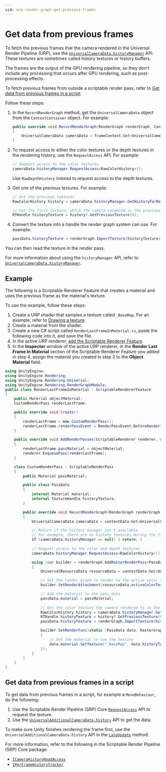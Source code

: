 ```yaml
---
uid: urp-render-graph-get-previous-frames
---
```

# Get data from previous frames

To fetch the previous frames that the camera rendered in the Universal Render Pipeline (URP), use the [`UniversalCameraData.historyManager`](https://docs.unity3d.com/Packages/com.unity.render-pipelines.universal@17.0/api/UnityEngine.Rendering.Universal.UniversalCameraData.html) API. These textures are sometimes called history textures or history buffers.

The frames are the output of the GPU rendering pipeline, so they don't include any processing that occurs after GPU rendering, such as post-processing effects.

To fetch previous frames from outside a scriptable render pass, refer to [Get data from previous frames in a script](#get-data-from-previous-frames-in-a-script).

Follow these steps:

1. In the `RecordRenderGraph` method, get the `UniversalCameraData` object from the `ContextContainer` object. For example:

    ```csharp
    public override void RecordRenderGraph(RenderGraph renderGraph, ContextContainer frameContext)
    {
        UniversalCameraData cameraData = frameContext.Get<UniversalCameraData>();
    }    
    ```

2. To request access to either the color textures or the depth textures in the rendering history, use the `RequestAccess` API. For example:

    ```csharp
    // Request access to the color textures
    cameraData.historyManager.RequestAccess<RawColorHistory>();
    ```

    Use `RawDepthHistory` instead to request access to the depth textures.

3. Get one of the previous textures. For example:

    ```csharp
    // Get the previous textures 
    RawColorHistory history = cameraData.historyManager.GetHistoryForRead<RawColorHistory>();

    // Get the first texture, which the camera rendered in the previous frame
    RTHandle historyTexture = history?.GetPreviousTexture(0);
    ```

4. Convert the texture into a handle the render graph system can use. For example:

    ```csharp
    passData.historyTexture = renderGraph.ImportTexture(historyTexture);
    ```

You can then read the texture in the render pass.

For more information about using the `historyManager` API, refer to [`UniversalCameraData.historyManager`](https://docs.unity3d.com/Packages/com.unity.render-pipelines.universal@17.0/api/UnityEngine.Rendering.Universal.UniversalCameraData.html).

## Example

The following is a Scriptable Renderer Feature that creates a material and uses the previous frame as the material's texture.

To use the example, follow these steps:

1. Create a URP shader that samples a texture called `_BaseMap`. For an example, refer to [Drawing a texture](writing-shaders-urp-unlit-texture.html).
2. Create a material from the shader.
3. Create a new C# script called `RenderLastFrameInMaterial.cs`, paste the following code into it, and save the file.
4. In the active URP renderer, [add the Scriptable Renderer Feature](urp-renderer-feature-how-to-add.md).
5. In the **Inspector** window of the active URP renderer, in the **Render Last Frame In Material** section of the Scriptable Renderer Feature you added in step 4, assign the material you created in step 2 to the **Object Material** field.

```csharp
using UnityEngine;
using UnityEngine.Rendering;
using UnityEngine.Rendering.Universal;
using UnityEngine.Rendering.RenderGraphModule;
public class RenderLastFrameInMaterial : ScriptableRendererFeature
{
    public Material objectMaterial;
    CustomRenderPass renderLastFrame;

    public override void Create()
    {
        renderLastFrame = new CustomRenderPass();
        renderLastFrame.renderPassEvent = RenderPassEvent.BeforeRenderingOpaques;
    }

    public override void AddRenderPasses(ScriptableRenderer renderer, ref RenderingData renderingData)
    {
        renderLastFrame.passMaterial = objectMaterial;
        renderer.EnqueuePass(renderLastFrame);
    }

    class CustomRenderPass : ScriptableRenderPass
    {
        public Material passMaterial;

        public class PassData
        {
            internal Material material;
            internal TextureHandle historyTexture;
        }

        public override void RecordRenderGraph(RenderGraph renderGraph, ContextContainer contextData)
        {
            UniversalCameraData cameraData = contextData.Get<UniversalCameraData>();

            // Return if the history manager isn't available
            // For example, there are no history textures during the first frame
            if (cameraData.historyManager == null) { return; }
  
            // Request access to the color and depth textures
            cameraData.historyManager.RequestAccess<RawColorHistory>();

            using (var builder = renderGraph.AddRasterRenderPass<PassData>("Get last frame", out var passData))
            {
                UniversalResourceData resourceData = contextData.Get<UniversalResourceData>();

                // Set the render graph to render to the active color texture
                builder.SetRenderAttachment(resourceData.activeColorTexture, 0, AccessFlags.Write);

                // Add the material to the pass data
                passData.material = passMaterial;
                
                // Get the color texture the camera rendered to in the previous frame
                RawColorHistory history = cameraData.historyManager.GetHistoryForRead<RawColorHistory>();
                RTHandle historyTexture = history?.GetPreviousTexture(0);
                passData.historyTexture = renderGraph.ImportTexture(historyTexture);

                builder.SetRenderFunc(static (PassData data, RasterGraphContext context) =>
                {
                    // Set the material to use the texture
                    data.material.SetTexture("_BaseMap", data.historyTexture);
                });
            }
        }
    }
}
```

## Get data from previous frames in a script

To get data from previous frames in a script, for example a `MonoBehaviour`, do the following:

1. Use the Scriptable Render Pipeline (SRP) Core [`RequestAccess`](https://docs.unity3d.com/Packages/com.unity.render-pipelines.core@17.0/api/UnityEngine.Rendering.IPerFrameHistoryAccessTracker.html#UnityEngine_Rendering_IPerFrameHistoryAccessTracker_RequestAccess__1) API to request the texture.
2. Use the [`UniversalAdditionalCameraData.history`](https://docs.unity3d.com/Packages/com.unity.render-pipelines.universal@17.0/api/UnityEngine.Rendering.Universal.UniversalAdditionalCameraData.html#UnityEngine_Rendering_Universal_UniversalAdditionalCameraData_history) API to get the data.

To make sure Unity finishes rendering the frame first, use the `UniversalAdditionalCameraData.history` API in the [`LateUpdate`](https://docs.unity3d.com/ScriptReference/MonoBehaviour.LateUpdate.html) method.

For more information, refer to the following in the Scriptable Render Pipeline (SRP) Core package:

- [`ICameraHistoryReadAccess`](https://docs.unity3d.com/Packages/com.unity.render-pipelines.core@17.0/api/UnityEngine.Rendering.ICameraHistoryReadAccess.html)
- [`IPerFrameHistoryTracker`](https://docs.unity3d.com/Packages/com.unity.render-pipelines.core@17.0/api/UnityEngine.Rendering.IPerFrameHistoryAccessTracker.html)

